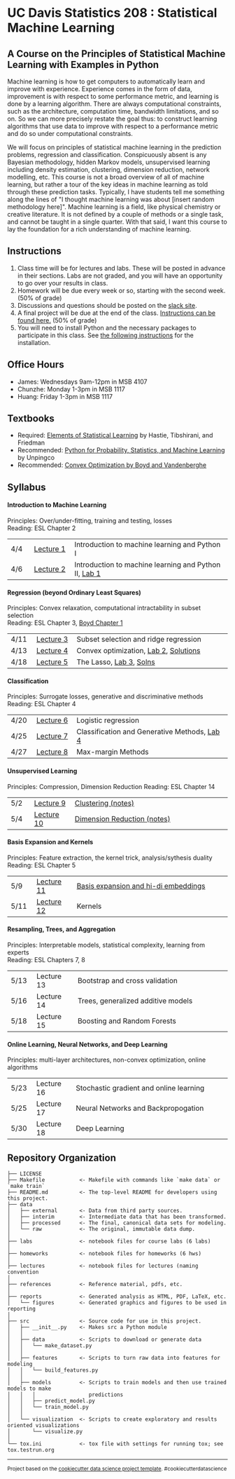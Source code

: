 UC Davis Statistics 208 : Statistical Machine Learning
==============================

A Course on the Principles of Statistical Machine Learning with Examples in Python
-----------------------------

Machine learning is how to get computers to automatically learn and improve with experience. Experience comes in the form of data, improvement is with respect to some performance metric, and learning is done by a learning algorithm. There are always computational constraints, such as the architecture, computation time, bandwidth limitations, and so on. So we can more precisely restate the goal thus: to construct learning algorithms that use data to improve with respect to a performance metric and do so under computational constraints.

We will focus on principles of statistical machine learning in the prediction problems, regression and classification.  Conspicuously absent is any Bayesian methodology, hidden Markov models, unsupervised learning including density estimation, clustering, dimension reduction, network modelling, etc.  This course is not a broad overview of all of machine learning, but rather a tour of the key ideas in machine learning as told through these prediction tasks.  Typically, I have students tell me something along the lines of "I thought machine learning was about [insert random methodology here]".  Machine learning is a field, like physical chemistry or creative literature.  It is not defined by a couple of methods or a single task, and cannot be taught in a single quarter.  With that said, I want this course to lay the foundation for a rich understanding of machine learning.

<h2>Instructions</h2>

1. Class time will be for lectures and labs.  These will be posted in advance in their sections.  Labs are not graded, and you will have an opportunity to go over your results in class.
1. Homework will be due every week or so, starting with the second week. (50% of grade)
1. Discussions and questions should be posted on the [slack site](https://ucdsta208.slack.com).
1. A final project will be due at the end of the class.  [Instructions can be found here.](misc/final_proj.md)  (50% of grade)
1. You will need to install Python and the necessary packages to participate in this class.  See [the following instructions](lectures/lecture1/lecture1.md) for the installation.

<h2>Office Hours</h2>

- James: Wednesdays 9am-12pm in MSB 4107
- Chunzhe: Monday 1-3pm in MSB 1117
- Huang: Friday 1-3pm in MSB 1117

<h2>Textbooks</h2>

- Required: <a href="https://statweb.stanford.edu/~tibs/ElemStatLearn/">Elements of Statistical Learning</a> by Hastie, Tibshirani, and Friedman
- Recommended: <a href="http://www.springer.com/us/book/9783319307152">Python for Probability, Statistics, and Machine Learning</a> by Unpingco
- Recommended: <a href="http://stanford.edu/~boyd/cvxbook/bv_cvxbook.pdf">Convex Optimization by Boyd and Vandenberghe</a>

<h2>Syllabus</h2>

<h4>Introduction to Machine Learning</h4>

Principles: Over/under-fitting, training and testing, losses<br>
Reading: ESL Chapter 2
<table>
<tr><td width="50px">4/4</td><td width="100px"><a href="lectures/lecture1/lecture1.md">Lecture 1</a></td><td width="650px">Introduction to machine learning and Python I</td></tr>
<tr><td width="50px">4/6</td><td width="100px"><a href="lectures/lecture2/lecture2.md">Lecture 2</a></td><td width="650px">Introduction to machine learning and Python II, <a href="labs/lab1.ipynb">Lab 1</a></td></tr>
</table>

<h4>Regression (beyond Ordinary Least Squares)</h4>

Principles: Convex relaxation, computational intractability in subset selection<br>
Reading: ESL Chapter 3, [Boyd Chapter 1](http://stanford.edu/~boyd/cvxbook/bv_cvxbook.pdf)
<table>
<tr><td width="50px">4/11</td><td width="100px"><a href="lectures/lecture3/lecture3.md">Lecture 3</a></td><td width="650px">Subset selection and ridge regression</td></tr>
<tr><td width="50px">4/13</td><td width="100px"><a href="lectures/lecture4/lecture4slides.pdf">Lecture 4</a></td><td width="650px">Convex optimization, <a href="labs/lab2.ipynb">Lab 2</a>, <a href="labs/lab2-soln.ipynb">Solutions</a></td></tr>
<tr><td width="50px">4/18</td><td width="100px"><a href="lectures/lecture5/lecture5.md">Lecture 5</a></td><td width="650px">The Lasso, <a href="labs/lab3.ipynb">Lab 3</a>, <a href="labs/lab3-soln.ipynb">Solns</a></td></tr>
</table>

<h4>Classification</h4>

Principles: Surrogate losses, generative and discriminative methods<br>
Reading: ESL Chapter 4
<table>
<tr><td width="50px">4/20</td><td width="100px"><a href="lectures/lecture6/lecture6slides.pdf">Lecture 6</a></td><td width="650px">Logistic regression</td></tr>
<tr><td width="50px">4/25</td><td width="100px"><a href="lectures/lecture7/lecture7slides.pdf">Lecture 7</a></td><td width="650px">Classification and Generative Methods, <a href="labs/lab4.ipynb">Lab 4</a></td></tr>
<tr><td width="50px">4/27</td><td width="100px"><a href="lectures/lecture8/lecture8slides.pdf">Lecture 8</a></td><td width="650px">Max-margin Methods</td></tr>
</table>

<h4>Unsupervised Learning</h4>

Principles: Compression, Dimension Reduction
Reading: ESL Chapter 14
<table>
<tr><td width="50px">5/2</td><td width="100px"><a href="lectures/lecture9-10/README.md">Lecture 9</a></td><td width="650px"><a href="lectures/lecture9-10/lecture9notes.pdf">Clustering (notes)</a></td></tr>
<tr><td width="50px">5/4</td><td width="100px"><a href="lectures/lecture9-10/README.md">Lecture 10</a></td><td width="650px"><a href="lectures/lecture9-10/lecture10notes.pdf">Dimension Reduction (notes)</a></td></tr>
</table>

<h4>Basis Expansion and Kernels</h4>

Principles: Feature extraction, the kernel trick, analysis/sythesis duality<br>
Reading: ESL Chapter 5
<table>
<tr><td width="50px">5/9</td><td width="100px"><a href="lectures/lecture11-12/lecture11notes.pdf">Lecture 11</a></td><td width="650px"><a href="lectures/lecture11-12/lecture11notes.pdf">Basis expansion and hi-di embeddings</a></td></tr>
<tr><td width="50px">5/11</td><td width="100px"><a href="lectures/lecture11-12/lecture12notes.pdf">Lecture 12</a></td><td width="650px">Kernels</td></tr>
</table>

<h4>Resampling, Trees, and Aggregation</h4>

Principles: Interpretable models, statistical complexity, learning from experts<br>
Reading: ESL Chapters 7, 8
<table>
<tr><td width="50px">5/13</td><td width="105px">Lecture 13</td><td width="650px">Bootstrap and cross validation</td></tr>
<tr><td width="50px">5/16</td><td width="105px">Lecture 14</td><td width="650px">Trees, generalized additive models</td></tr>
<tr><td width="50px">5/18</td><td width="105px">Lecture 15</td><td width="650px">Boosting and Random Forests</td></tr>
</table>

<h4>Online Learning, Neural Networks, and Deep Learning</h4>

Principles: multi-layer architectures, non-convex optimization, online algorithms
<table>
<tr><td width="50px">5/23</td><td width="100px">Lecture 16</td><td width="650px">Stochastic gradient and online learning</td></tr>
<tr><td width="50px">5/25</td><td width="100px">Lecture 17</td><td width="650px">Neural Networks and Backpropogation</td></tr>
<tr><td width="50px">5/30</td><td width="100px">Lecture 18</td><td width="650px">Deep Learning</td></tr>
</table>

Repository Organization
------------

    ├── LICENSE
    ├── Makefile           <- Makefile with commands like `make data` or `make train`
    ├── README.md          <- The top-level README for developers using this project.
    ├── data
    │   ├── external       <- Data from third party sources.
    │   ├── interim        <- Intermediate data that has been transformed.
    │   ├── processed      <- The final, canonical data sets for modeling.
    │   └── raw            <- The original, immutable data dump.
    │
    ├── labs               <- notebook files for course labs (6 labs)
    │
    ├── homeworks          <- notebook files for homeworks (6 hws)
    │
    ├── lectures           <- notebook files for lectures (naming convention 
    │
    ├── references         <- Reference material, pdfs, etc.
    │
    ├── reports            <- Generated analysis as HTML, PDF, LaTeX, etc.
    │   └── figures        <- Generated graphics and figures to be used in reporting
    │
    ├── src                <- Source code for use in this project.
    │   ├── __init__.py    <- Makes src a Python module
    │   │
    │   ├── data           <- Scripts to download or generate data
    │   │   └── make_dataset.py
    │   │
    │   ├── features       <- Scripts to turn raw data into features for modeling
    │   │   └── build_features.py
    │   │
    │   ├── models         <- Scripts to train models and then use trained models to make
    │   │   │                 predictions
    │   │   ├── predict_model.py
    │   │   └── train_model.py
    │   │
    │   └── visualization  <- Scripts to create exploratory and results oriented visualizations
    │       └── visualize.py
    │
    └── tox.ini            <- tox file with settings for running tox; see tox.testrun.org


--------

<p><small>Project based on the <a target="_blank" href="https://drivendata.github.io/cookiecutter-data-science/">cookiecutter data science project template</a>. #cookiecutterdatascience</small></p>
